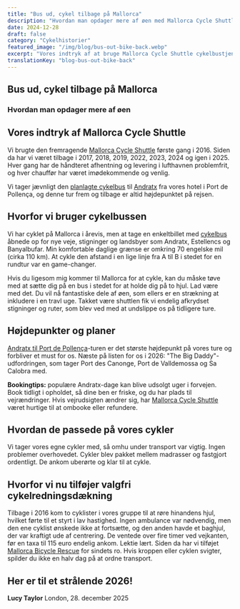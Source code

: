```yaml
---
title: "Bus ud, cykel tilbage på Mallorca"
description: "Hvordan man opdager mere af øen med Mallorca Cycle Shuttle - vores erfaringer med cykelbustjenesten fra 2016 til 2025."
date: 2024-12-28
draft: false
category: "Cykelhistorier"
featured_image: "/img/blog/bus-out-bike-back.webp"
excerpt: "Vores indtryk af at bruge Mallorca Cycle Shuttle cykelbustjenester siden 2016 - åbner op for nye ruter, stigninger og landsbyer over hele øen."
translationKey: "blog-bus-out-bike-back"
---
```


## Bus ud, cykel tilbage på Mallorca
### Hvordan man opdager mere af øen

## Vores indtryk af Mallorca Cycle Shuttle

Vi brugte den fremragende <a href="https://mallorcacycleshuttle.company.site/products/Scheduled-Bike-Buses-c15728235" target="_blank">Mallorca Cycle Shuttle</a> første gang i 2016. Siden da har vi været tilbage i 2017, 2018, 2019, 2022, 2023, 2024 og igen i 2025. Hver gang har de håndteret afhentning og levering i lufthavnen problemfrit, og hver chauffør har været imødekommende og venlig.

Vi tager jævnligt den <a href="https://mallorcacycleshuttle.company.site/products/Scheduled-Bike-Buses-c15728235" target="_blank">planlagte cykelbus</a> til <a href="/da/cykelshuttle/andratx-pollenca-guide/" target="_blank">Andratx</a> fra vores hotel i Port de Pollença, og denne tur frem og tilbage er altid højdepunktet på rejsen.

## Hvorfor vi bruger cykelbussen

Vi har cyklet på Mallorca i årevis, men at tage en enkeltbillet med <a href="https://mallorcacycleshuttle.company.site/products/Scheduled-Bike-Buses-c15728235" target="_blank">cykelbus</a> åbnede op for nye veje, stigninger og landsbyer som Andratx, Estellencs og Banyalbufar. Min komfortable daglige grænse er omkring 70 engelske mil (cirka 110 km). At cykle den afstand i en lige linje fra A til B i stedet for en rundtur var en game-changer.

Hvis du ligesom mig kommer til Mallorca for at cykle, kan du måske tøve med at sætte dig på en bus i stedet for at holde dig på to hjul. Lad være med det. Du vil nå fantastiske dele af øen, som ellers er en strækning at inkludere i en travl uge. Takket være shuttlen fik vi endelig afkrydset stigninger og ruter, som blev ved med at undslippe os på tidligere ture.

## Højdepunkter og planer

<a href="/da/cykelshuttle/andratx-pollenca-guide/" target="_blank">Andratx til Port de Pollença</a>-turen er det største højdepunkt på vores ture og forbliver et must for os. Næste på listen for os i 2026: "The Big Daddy"-udfordringen, som tager Port des Canonge, Port de Valldemossa og Sa Calobra med.

**Bookingtips:** populære Andratx-dage kan blive udsolgt uger i forvejen. Book tidligt i opholdet, så dine ben er friske, og du har plads til vejrændringer. Hvis vejrudsigten ændrer sig, har <a href="https://mallorcacycleshuttle.company.site/products/Scheduled-Bike-Buses-c15728235" target="_blank">Mallorca Cycle Shuttle</a> været hurtige til at ombooke eller refundere.

## Hvordan de passede på vores cykler

Vi tager vores egne cykler med, så omhu under transport var vigtig. Ingen problemer overhovedet. Cykler blev pakket mellem madrasser og fastgjort ordentligt. De ankom uberørte og klar til at cykle.

## Hvorfor vi nu tilføjer valgfri cykelredningsdækning

Tilbage i 2016 kom to cyklister i vores gruppe til at røre hinandens hjul, hvilket førte til et styrt i lav hastighed. Ingen ambulance var nødvendig, men den ene cyklist ønskede ikke at fortsætte, og den anden havde et baghjul, der var kraftigt ude af centrering. De ventede over fire timer ved vejkanten, før en taxa til 115 euro endelig ankom. Lektie lært. Siden da har vi tilføjet <a href="https://mallorcacycleshuttle.company.site/products/Rescue-&-Recovery-c15728236" target="_blank">Mallorca Bicycle Rescue</a> for sindets ro. Hvis kroppen eller cyklen svigter, spilder du ikke en halv dag på at ordne transport.

## Her er til et strålende 2026!

**Lucy Taylor**
London, 28. december 2025
